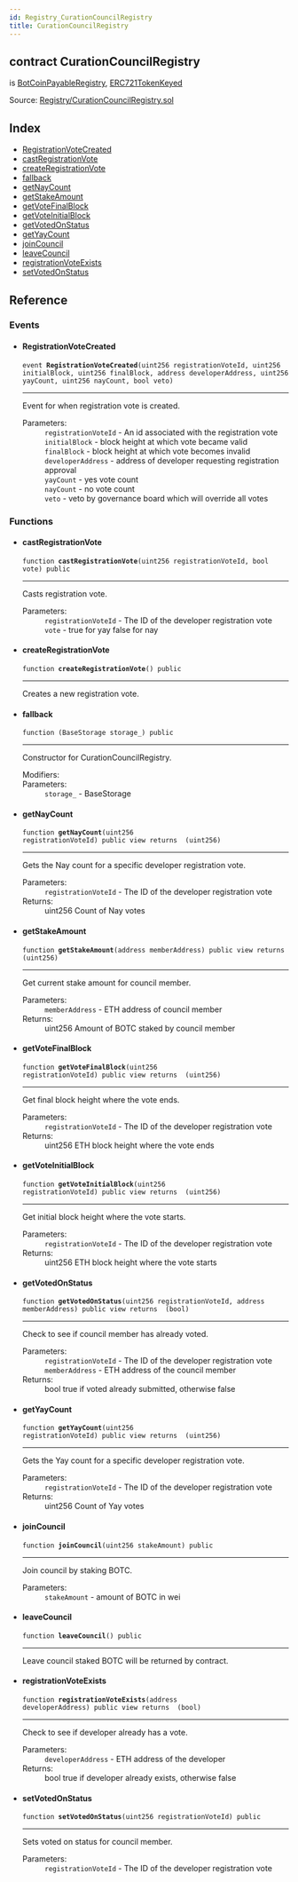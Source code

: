 ```yaml
---
id: Registry_CurationCouncilRegistry
title: CurationCouncilRegistry
---
```


<div class="contract-doc"><div class="contract"><h2 class="contract-header"><span class="contract-kind">contract</span> CurationCouncilRegistry</h2><p class="base-contracts"><span>is</span> <a href="Registry_BotCoinPayableRegistry.html">BotCoinPayableRegistry</a><span>, </span><a href="Upgradability_ERC721TokenKeyed.html">ERC721TokenKeyed</a></p><div class="source">Source: <a href="https://github.com/TallaBotChain/botchain/blob/v0.1.0/contracts/Registry/CurationCouncilRegistry.sol" target="_blank">Registry/CurationCouncilRegistry.sol</a></div></div><div class="index"><h2>Index</h2><ul><li><a href="Registry_CurationCouncilRegistry.html#RegistrationVoteCreated">RegistrationVoteCreated</a></li><li><a href="Registry_CurationCouncilRegistry.html#castRegistrationVote">castRegistrationVote</a></li><li><a href="Registry_CurationCouncilRegistry.html#createRegistrationVote">createRegistrationVote</a></li><li><a href="Registry_CurationCouncilRegistry.html#">fallback</a></li><li><a href="Registry_CurationCouncilRegistry.html#getNayCount">getNayCount</a></li><li><a href="Registry_CurationCouncilRegistry.html#getStakeAmount">getStakeAmount</a></li><li><a href="Registry_CurationCouncilRegistry.html#getVoteFinalBlock">getVoteFinalBlock</a></li><li><a href="Registry_CurationCouncilRegistry.html#getVoteInitialBlock">getVoteInitialBlock</a></li><li><a href="Registry_CurationCouncilRegistry.html#getVotedOnStatus">getVotedOnStatus</a></li><li><a href="Registry_CurationCouncilRegistry.html#getYayCount">getYayCount</a></li><li><a href="Registry_CurationCouncilRegistry.html#joinCouncil">joinCouncil</a></li><li><a href="Registry_CurationCouncilRegistry.html#leaveCouncil">leaveCouncil</a></li><li><a href="Registry_CurationCouncilRegistry.html#registrationVoteExists">registrationVoteExists</a></li><li><a href="Registry_CurationCouncilRegistry.html#setVotedOnStatus">setVotedOnStatus</a></li></ul></div><div class="reference"><h2>Reference</h2><div class="events"><h3>Events</h3><ul><li><div class="item event"><span id="RegistrationVoteCreated" class="anchor-marker"></span><h4 class="name">RegistrationVoteCreated</h4><div class="body"><code class="signature">event <strong>RegistrationVoteCreated</strong><span>(uint256 registrationVoteId, uint256 initialBlock, uint256 finalBlock, address developerAddress, uint256 yayCount, uint256 nayCount, bool veto) </span></code><hr/><div class="description"><p>Event for when registration vote is created.</p></div><dl><dt><span class="label-parameters">Parameters:</span></dt><dd><div><code>registrationVoteId</code> - An id associated with the registration vote</div><div><code>initialBlock</code> - block height at which vote became valid</div><div><code>finalBlock</code> - block height at which vote becomes invalid</div><div><code>developerAddress</code> - address of developer requesting registration approval</div><div><code>yayCount</code> - yes vote count</div><div><code>nayCount</code> - no vote count</div><div><code>veto</code> - veto by governance board which will override all votes</div></dd></dl></div></div></li></ul></div><div class="functions"><h3>Functions</h3><ul><li><div class="item function"><span id="castRegistrationVote" class="anchor-marker"></span><h4 class="name">castRegistrationVote</h4><div class="body"><code class="signature">function <strong>castRegistrationVote</strong><span>(uint256 registrationVoteId, bool vote) </span><span>public </span></code><hr/><div class="description"><p>Casts registration vote.</p></div><dl><dt><span class="label-parameters">Parameters:</span></dt><dd><div><code>registrationVoteId</code> - The ID of the developer registration vote</div><div><code>vote</code> - true for yay false for nay</div></dd></dl></div></div></li><li><div class="item function"><span id="createRegistrationVote" class="anchor-marker"></span><h4 class="name">createRegistrationVote</h4><div class="body"><code class="signature">function <strong>createRegistrationVote</strong><span>() </span><span>public </span></code><hr/><div class="description"><p>Creates a new registration vote.</p></div></div></div></li><li><div class="item function"><span id="fallback" class="anchor-marker"></span><h4 class="name">fallback</h4><div class="body"><code class="signature">function <strong></strong><span>(BaseStorage storage_) </span><span>public </span></code><hr/><div class="description"><p>Constructor for CurationCouncilRegistry.</p></div><dl><dt><span class="label-modifiers">Modifiers:</span></dt><dd></dd><dt><span class="label-parameters">Parameters:</span></dt><dd><div><code>storage_</code> - BaseStorage</div></dd></dl></div></div></li><li><div class="item function"><span id="getNayCount" class="anchor-marker"></span><h4 class="name">getNayCount</h4><div class="body"><code class="signature">function <strong>getNayCount</strong><span>(uint256 registrationVoteId) </span><span>public </span><span>view </span><span>returns  (uint256) </span></code><hr/><div class="description"><p>Gets the Nay count for a specific developer registration vote.</p></div><dl><dt><span class="label-parameters">Parameters:</span></dt><dd><div><code>registrationVoteId</code> - The ID of the developer registration vote</div></dd><dt><span class="label-return">Returns:</span></dt><dd>uint256 Count of Nay votes</dd></dl></div></div></li><li><div class="item function"><span id="getStakeAmount" class="anchor-marker"></span><h4 class="name">getStakeAmount</h4><div class="body"><code class="signature">function <strong>getStakeAmount</strong><span>(address memberAddress) </span><span>public </span><span>view </span><span>returns  (uint256) </span></code><hr/><div class="description"><p>Get current stake amount for council member.</p></div><dl><dt><span class="label-parameters">Parameters:</span></dt><dd><div><code>memberAddress</code> - ETH address of council member</div></dd><dt><span class="label-return">Returns:</span></dt><dd>uint256 Amount of BOTC staked by council member</dd></dl></div></div></li><li><div class="item function"><span id="getVoteFinalBlock" class="anchor-marker"></span><h4 class="name">getVoteFinalBlock</h4><div class="body"><code class="signature">function <strong>getVoteFinalBlock</strong><span>(uint256 registrationVoteId) </span><span>public </span><span>view </span><span>returns  (uint256) </span></code><hr/><div class="description"><p>Get final block height where the vote ends.</p></div><dl><dt><span class="label-parameters">Parameters:</span></dt><dd><div><code>registrationVoteId</code> - The ID of the developer registration vote</div></dd><dt><span class="label-return">Returns:</span></dt><dd>uint256 ETH block height where the vote ends</dd></dl></div></div></li><li><div class="item function"><span id="getVoteInitialBlock" class="anchor-marker"></span><h4 class="name">getVoteInitialBlock</h4><div class="body"><code class="signature">function <strong>getVoteInitialBlock</strong><span>(uint256 registrationVoteId) </span><span>public </span><span>view </span><span>returns  (uint256) </span></code><hr/><div class="description"><p>Get initial block height where the vote starts.</p></div><dl><dt><span class="label-parameters">Parameters:</span></dt><dd><div><code>registrationVoteId</code> - The ID of the developer registration vote</div></dd><dt><span class="label-return">Returns:</span></dt><dd>uint256 ETH block height where the vote starts</dd></dl></div></div></li><li><div class="item function"><span id="getVotedOnStatus" class="anchor-marker"></span><h4 class="name">getVotedOnStatus</h4><div class="body"><code class="signature">function <strong>getVotedOnStatus</strong><span>(uint256 registrationVoteId, address memberAddress) </span><span>public </span><span>view </span><span>returns  (bool) </span></code><hr/><div class="description"><p>Check to see if council member has already voted.</p></div><dl><dt><span class="label-parameters">Parameters:</span></dt><dd><div><code>registrationVoteId</code> - The ID of the developer registration vote</div><div><code>memberAddress</code> - ETH address of the council member</div></dd><dt><span class="label-return">Returns:</span></dt><dd>bool true if voted already submitted, otherwise false</dd></dl></div></div></li><li><div class="item function"><span id="getYayCount" class="anchor-marker"></span><h4 class="name">getYayCount</h4><div class="body"><code class="signature">function <strong>getYayCount</strong><span>(uint256 registrationVoteId) </span><span>public </span><span>view </span><span>returns  (uint256) </span></code><hr/><div class="description"><p>Gets the Yay count for a specific developer registration vote.</p></div><dl><dt><span class="label-parameters">Parameters:</span></dt><dd><div><code>registrationVoteId</code> - The ID of the developer registration vote</div></dd><dt><span class="label-return">Returns:</span></dt><dd>uint256 Count of Yay votes</dd></dl></div></div></li><li><div class="item function"><span id="joinCouncil" class="anchor-marker"></span><h4 class="name">joinCouncil</h4><div class="body"><code class="signature">function <strong>joinCouncil</strong><span>(uint256 stakeAmount) </span><span>public </span></code><hr/><div class="description"><p>Join council by staking BOTC.</p></div><dl><dt><span class="label-parameters">Parameters:</span></dt><dd><div><code>stakeAmount</code> - amount of BOTC in wei</div></dd></dl></div></div></li><li><div class="item function"><span id="leaveCouncil" class="anchor-marker"></span><h4 class="name">leaveCouncil</h4><div class="body"><code class="signature">function <strong>leaveCouncil</strong><span>() </span><span>public </span></code><hr/><div class="description"><p>Leave council staked BOTC will be returned by contract.</p></div></div></div></li><li><div class="item function"><span id="registrationVoteExists" class="anchor-marker"></span><h4 class="name">registrationVoteExists</h4><div class="body"><code class="signature">function <strong>registrationVoteExists</strong><span>(address developerAddress) </span><span>public </span><span>view </span><span>returns  (bool) </span></code><hr/><div class="description"><p>Check to see if developer already has a vote.</p></div><dl><dt><span class="label-parameters">Parameters:</span></dt><dd><div><code>developerAddress</code> - ETH address of the developer</div></dd><dt><span class="label-return">Returns:</span></dt><dd>bool true if developer already exists, otherwise false</dd></dl></div></div></li><li><div class="item function"><span id="setVotedOnStatus" class="anchor-marker"></span><h4 class="name">setVotedOnStatus</h4><div class="body"><code class="signature">function <strong>setVotedOnStatus</strong><span>(uint256 registrationVoteId) </span><span>public </span></code><hr/><div class="description"><p>Sets voted on status for council member.</p></div><dl><dt><span class="label-parameters">Parameters:</span></dt><dd><div><code>registrationVoteId</code> - The ID of the developer registration vote</div></dd></dl></div></div></li></ul></div></div></div>
